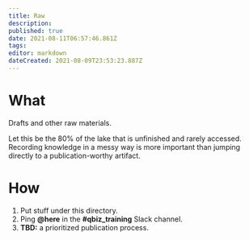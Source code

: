 ```yaml
---
title: Raw
description: 
published: true
date: 2021-08-11T06:57:46.861Z
tags: 
editor: markdown
dateCreated: 2021-08-09T23:53:23.887Z
---
```


# What
Drafts and other raw materials.

Let this be the 80% of the lake that is unfinished and rarely accessed. Recording knowledge in a messy way is more important than jumping directly to a publication-worthy artifact.

# How
1. Put stuff under this directory.
2. Ping **@here** in the **#qbiz_training** Slack channel.
3. **TBD:** a prioritized publication process.
